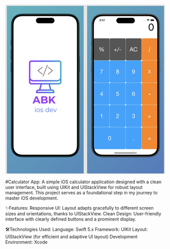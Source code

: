 ![image alt](https://github.com/AbdrhmanBahaa/Calculator-UI-Design/blob/0a8b3ed14d9bf8dd529c1df1888a4a68ddd44dda/image.png)


#Calculator App:
A simple iOS calculator application designed with a clean user interface, built using UIKit and UIStackView for robust layout management. This project serves as a foundational step in my journey to master iOS development.

✨Features:
Responsive UI: Layout adapts gracefully to different screen sizes and orientations, thanks to UIStackView.
Clean Design: User-friendly interface with clearly defined buttons and a prominent display.

🛠️Technologies Used:
Language: Swift 5.x
Framework: UIKit
Layout: UIStackView (for efficient and adaptive UI layout)
Development Environment: Xcode
